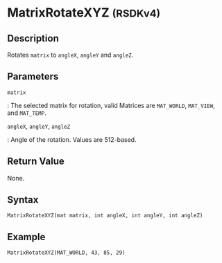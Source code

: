 # MatrixRotateXYZ <small>(RSDKv4)</small>

## Description
Rotates `matrix` to `angleX`, `angleY` and `angleZ`.

## Parameters
`matrix`

:   The selected matrix for rotation, valid Matrices are `MAT_WORLD`, `MAT_VIEW`, and `MAT_TEMP`.

`angleX`, `angleY`, `angleZ`

:   Angle of the rotation. Values are 512-based.

## Return Value
None.

## Syntax
```
MatrixRotateXYZ(mat matrix, int angleX, int angleY, int angleZ)
```

## Example
```
MatrixRotateXYZ(MAT_WORLD, 43, 85, 29)
```